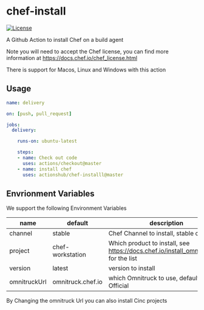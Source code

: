 # chef-install

[![License](https://img.shields.io/badge/License-Apache%202.0-green.svg)](https://opensource.org/licenses/Apache-2.0)

A Github Action to install Chef on a build agent

Note you will need to accept the Chef license, you can find more information at <https://docs.chef.io/chef_license.html>

There is support for Macos, Linux and Windows with this action

## Usage

```yaml
name: delivery

on: [push, pull_request]

jobs:
  delivery:

    runs-on: ubuntu-latest

    steps:
    - name: Check out code
      uses: actions/checkout@master
    - name: install chef
      uses: actionshub/chef-installl@master
 ```

## Envrionment Variables

We support the following Environment Variables

|name| default| description|
|--- |------- |----------- |
|channel| stable | Chef Channel to install, stable or current |
|project | chef-workstation | Which product to install, see <https://docs.chef.io/install_omnibus.html> for the list |
|version | latest | version to install |
|omnitruckUrl| omnitruck.chef.io | which Omnitruck to use, default is Chef Official|

By Changing the omnitruck Url you can also install Cinc projects
